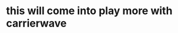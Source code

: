 <!--
===============================================================================
line 19 of StepsTile.js

 <img className="step-show-pic" src={props.image} alt={props.number} /> -->

this will come into play more with carrierwave
===============================================================================
<!--
# <i class="fab fa-rebel"></i>   ##### Rebel Alliance symbol
# <i class="fab fa-empire"></i>  ##### Imperial symbol
# <i class="fas fa-fire-extinguisher"></i>  ##### Fire extinguisher
-->
